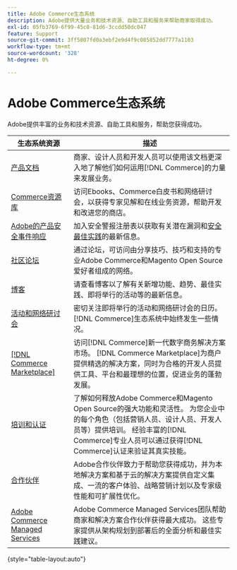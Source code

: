 ```yaml
---
title: Adobe Commerce生态系统
description: Adobe提供大量业务和技术资源、自助工具和服务来帮助商家取得成功。
exl-id: 05fb3769-6f99-45c0-81d6-3ccdd50dc047
feature: Support
source-git-commit: 3ff5807fd0a3ebf2e9d4f9c085852dd7777a1103
workflow-type: tm+mt
source-wordcount: '328'
ht-degree: 0%

---
```


# Adobe Commerce生态系统

Adobe提供丰富的业务和技术资源、自助工具和服务，帮助您获得成功。

| 生态系统资源 | 描述 |
| ------------------ | ----------- |
| [产品文档][1] | 商家、设计人员和开发人员可以使用该文档更深入地了解他们如何运用[!DNL Commerce]的力量来发展业务。 |
| [Commerce资源库][3] | 访问Ebooks、Commerce白皮书和网络研讨会，以获得专家见解和在线业务资源，帮助开发和改进您的商店。 |
| [Adobe的产品安全事件响应][4] | 加入安全警报注册表以获取有关潜在漏洞和[安全最佳实践][5]的最新信息。 |
| [社区论坛][6] | 通过论坛，可访问由分享技巧、技巧和支持的专业Adobe Commerce和Magento Open Source爱好者组成的网络。 |
| [博客][7] | 请查看博客以了解有关新增功能、趋势、最佳实践、即将举行的活动等的最新信息。 |
| [活动和网络研讨会][8] | 密切关注即将举行的活动和网络研讨会的日历。 [!DNL Commerce]生态系统中始终发生一些情况。 |
| [[!DNL Commerce Marketplace]][9] | 访问[!DNL Commerce]新一代数字商务解决方案市场。 [!DNL Commerce Marketplace]为商户提供精选的解决方案，同时为合格的开发人员提供工具、平台和最理想的位置，促进业务的蓬勃发展。 |
| [培训和认证][10] | 了解如何释放Adobe Commerce和Magento Open Source的强大功能和灵活性。 为您企业中的每个角色（包括营销人员、设计人员、开发人员等）提供培训。 经验丰富的[!DNL Commerce]专业人员可以通过获得[!DNL Commerce]认证来验证其真实技能。 |
| [合作伙伴][12] | Adobe合作伙伴致力于帮助您获得成功，并为本地解决方案和基于云的解决方案提供自定义集成、一流的客户体验、战略营销计划以及专家级性能和可扩展性优化。 |
| [Adobe Commerce Managed Services][13] | Adobe Commerce Managed Services团队帮助商家和解决方案合作伙伴获得最大成功。 这些专家提供从架构规划到部署后的全面分析和最佳实践建议。 |

{style="table-layout:auto"}

[1]: https://experienceleague.adobe.com/docs/commerce.html?lang=zh-Hans
[3]: https://business.adobe.com/cn/resources/main.html?Products+%26+Services=Commerce%252CCommerce%2520Cloud
[4]: https://helpx.adobe.com/cn/security.html
[5]: https://www.adobe.com/content/dam/cc/en/security/pdfs/Adobe-Magento-Commerce-Best-Practices-Guide.pdf
[6]: https://community.magento.com/
[7]: https://business.adobe.com/blog/
[8]: https://www.adobe.com/events.html
[9]: https://marketplace.magento.com/
[10]: https://learning.adobe.com/catalog.html?solution=Adobe%20Commerce
[12]: https://business.adobe.com/cn/products/magento/partners.html
[13]: https://business.adobe.com/cn/products/magento/fully-managed-service.html
